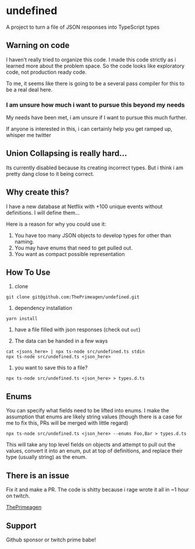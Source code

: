 # undefined
A project to turn a file of JSON responses into TypeScript types

## Warning on code
I haven't really tried to organize this code.  I made this code strictly as i
learned more about the problem space.  So the code looks like exploratory code,
not production ready code.

To me, it seems like there is going to be a several pass compiler for this to
be a real deal here.

### I am unsure how much i want to pursue this beyond my needs
My needs have been met, i am unsure if I want to pursue this much further.

If anyone is interested in this, i can certainly help you get ramped up,
whisper me twitter

## Union Collapsing is really hard...
Its currently disabled because its creating incorrect types.  But i think i am
pretty dang close to it being correct.

## Why create this?
I have a new database at Netflix with +100 unique events without definitions.
I will define them...

Here is a reason for why you could use it:

1. You have too many JSON objects to develop types for other than naming.
1. You may have enums that need to get pulled out.
1. You want as compact possible representation

## How To Use

1. clone
```
git clone git@github.com:ThePrimeagen/undefined.git
```

1. dependency installation
```
yarn install
```

1. have a file filled with json responses (check out `out`)

1. The data can be handed in a few ways
```
cat <jsons_here> | npx ts-node src/undefined.ts stdin
npx ts-node src/undefined.ts <json_here>
```

1. you want to save this to a file?
```
npx ts-node src/undefined.ts <json_here> > types.d.ts
```

## Enums
You can specify what fields need to be lifted into enums. I make the assumption
that enums are likely string values (though there is a case for me to fix this,
PRs will be merged with little regard)

```
npx ts-node src/undefined.ts <json_here> --enums Foo,Bar > types.d.ts
```

This will take any top level fields on objects and attempt to pull out the
values, convert it into an enum, put at top of definitions, and replace their
type (usually string) as the enum.

## There is an issue
Fix it and make a PR.  The code is shitty because i rage wrote it all in ~1
hour on twitch.

[ThePrimeagen](https://twitch.tv/ThePrimeagen)

## Support
Github sponsor or twitch prime babe!
